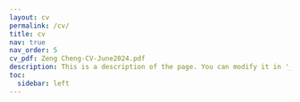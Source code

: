 ```yaml
---
layout: cv
permalink: /cv/
title: cv
nav: true
nav_order: 5
cv_pdf: Zeng Cheng-CV-June2024.pdf
description: This is a description of the page. You can modify it in '_pages/cv.md'. You can also change or remove the top pdf download button.
toc:
  sidebar: left
---
```

